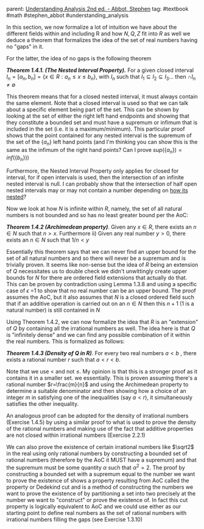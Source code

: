 parent: [Understanding Analysis 2nd ed. - Abbot, Stephen](Understanding%20Analysis%202nd%20ed.%20-%20Abbot,%20Stephen.md) 
tag: #textbook #math #stephen_abbot #understanding_analysis

In this section, we now formalize a lot of intuition we have about the different fields within and including R and how $N, Q, Z$ fit into $R$ as well we deduce a theorem that formalizes the idea of the set of real numbers having no "gaps" in it. 

For the latter, the idea of no gaps is the following theorem

***Theorem 1.4.1. (The Nested Interval Property).*** For a given closed interval $I_n = [a_n, b_n]=\{x\in R: a_n \le x \le b_n\}$, with $I_n$ such that $I_1 \subseteq I_2 \subseteq I_3 ...$ then  $\cap I_n \ne \emptyset$  

This theorem means that for a closed nested interval, it must always contain the same element. Note that a closed interval is used so that we can talk about a specific element being part of the set. This can be shown by looking at the set of either the right left hand endpoints and showing that they constitute a bounded set and must have a supremum or infimum that is included in the set (i.e. it is a maximum/minimum). This particular proof shows that the point contained for any nested interval is the supremum of the set of the $\{a_n\}$ left hand points (and I'm thinking you can show this is the same as the infimum of the right hand points? Can I prove $sup(\{a_n\})=inf(\{b_n\}))$

Furthermore, the Nested Interval Property only applies for closed for interval, for if open intervals is used, then the intersection of an infinite nested interval is null. I can probably show that the intersection of half open nested intervals may or may not contain a number depending on <u>how its nested</u>?


Now we look at how $N$ is infinite within $R$, namely,  the set of all natural numbers is not bounded and so has no least greater bound per the AoC:

***Theorem 1.4.2 (Archimedean property)***. Given any $x \in R$, there exists an $n \in N$ such that $n \gt x$. Furthermore ii) Given any real number $y \gt 0$, there exists an $n \in N$ such that $1/n \lt y$ 

Essentially this theorem says that we can never find an upper bound for the set of all natural numbers and so there will never be a supremum and is trivially proven. It seems like non-sense but the idea of $R$ being an extension of $Q$ necessitates us to double check we didn't unwittingly create upper bounds for $N$ for there are ordered field extensions that actually do that. This can be proven by contradiction using Lemma 1.3.8 and using a specific case of $\epsilon$ =1 to show that no real number can be an upper bound. The proof assumes the AoC, but it also assumes that $N$ is a closed ordered field such that if an additive operation is carried out on an $n\in N$ then this $n+1$ (1 is a natural number) is still contained in $N$ 

Using Theorem 1.4.2, we can now formalize the idea that $R$ is an "extension" of $Q$ by containing all the irrational numbers as well. The idea here is that $Q$ is "infinitely dense" and we can find any possible combination of it within the real numbers. This is formalized as follows:

***Theorem 1.4.3 (Density of Q in R)***. For every two real numbers $a \lt b$ , there exists a rational number $r$ such that $a \lt r\lt b$.

Note that we use $\lt$ and not $\le$. My opinion is that this is a stronger proof as it contains it in a smaller set. we essentially. This is proven assuming there's a rational number $r=\frac{m}{n}$ and using the Archimedean property to determine a suitable denominator and then showing how a choice of an integer $m$ in satisfying one of the inequalities (say $a \lt r$), it simultaneously satisfies the other inequality.  

An analogous proof can be adopted for the density of irrational numbers (Exercise 1.4.5) by using a similar proof to what is used to prove the density of the rational numbers and making use of the fact that additive properties are not closed within irrational numbers (Exercise 2.2.1)

We can also prove the existence of certain irrational numbers like $\sqrt2$  in the real using only rational numbers by constructing a bounded set of rational numbers (therefore by the AoC it MUST have a supremum) and that the supremum must be some quantity $\alpha$ such that $\alpha^2 =2$. The proof by constructing a bounded set with a supremum equal to the number we want to prove the existence of shows a property resulting from AoC called the property or Dedekind cut and is a method of constructing the numbers we want to prove the existence of by partitioning a set into two precisely at the number we want to "construct" or prove the existence of. In fact this cut property is logically equivalent to AoC and we could use either as our starting point to define real numbers as the set of rational numbers with irrational numbers filling the gaps (see Exercise 1.3.10)